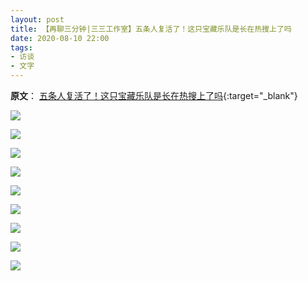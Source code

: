 ```yaml
---
layout: post
title: 【再聊三分钟|三三工作室】五条人复活了！这只宝藏乐队是长在热搜上了吗 
date: 2020-08-10 22:00
tags:
- 访谈
- 文字
---
```

**原文**：
[五条人复活了！这只宝藏乐队是长在热搜上了吗](https://mp.weixin.qq.com/s/9O9DwlI5iSuQrZ8bpV4sWQ){:target="_blank"}

![](https://wx1.sinaimg.cn/large/006yk21nly1ghlrsc8zz2j30u01hcaih.jpg)

![](https://wx2.sinaimg.cn/large/006yk21nly1ghlrshuwmuj30u078be85.jpg)

![](https://wx4.sinaimg.cn/large/006yk21nly1ghlrslz0a8j30u07cjnph.jpg)

![](https://wx1.sinaimg.cn/large/006yk21nly1ghlrsr3zy3j30u08fsu12.jpg)

![](https://wx1.sinaimg.cn/large/006yk21nly1ghlrswbv1ej30u05zskjn.jpg)

![](https://wx4.sinaimg.cn/large/006yk21nly1ghlrt2rp91j30u086i7wm.jpg)

![](https://wx3.sinaimg.cn/large/006yk21nly1ghlrtmaly8j30u04wzu0y.jpg)

![](https://wx3.sinaimg.cn/large/006yk21nly1ghlrtqyl24j30u05kbx6r.jpg)

![](https://wx1.sinaimg.cn/large/006yk21nly1ghlrtv74jmj30u06lenpg.jpg)